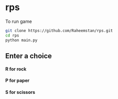 # rps

To run game
```bash
git clone https://github.com/Raheemstan/rps.git
cd rps
python main.py
```
## Enter a choice 
#### R for rock
#### P for paper
#### S for scissors
